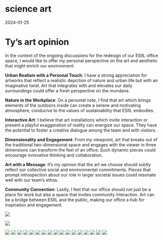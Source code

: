 science art
================
2024-01-25

# Ty’s art opinion

In the context of the ongoing discussions for the redesign of our ESIIL
office space, I would like to offer my personal perspective on the art
and aesthetic that might enrich our environment:

**Urban Realism with a Personal Touch**: I have a strong appreciation
for artworks that reflect a realistic depiction of nature and urban life
but with an imaginative twist. Art that integrates with and elevates our
daily surroundings could offer a fresh perspective on the mundane.

**Nature in the Workplace**: On a personal note, I find that art which
brings elements of the outdoors inside can create a serene and
motivating atmosphere, conducive to the values of sustainability that
ESIIL embodies.

**Interactive Art**: I believe that art installations which invite
interaction or present a playful exaggeration of reality can energize
our space. They have the potential to foster a creative dialogue among
the team and with visitors.

**Dimensionality and Engagement**: From my viewpoint, art that breaks
out of the traditional two-dimensional space and engages with the viewer
in three dimensions can transform the feel of an office. Such dynamic
pieces could encourage innovative thinking and collaboration.

**Art with a Message**: It’s my opinion that the art we choose should
subtly reflect our collective social and environmental commitments.
Pieces that prompt introspection about our role in larger societal
issues could resonate well with our team’s ethos.

**Community Connection**: Lastly, I feel that our office should not just
be a place for work but also a space that invites community interaction.
Art can be a bridge between ESIIL and the public, making our office a
hub for inspiration and engagement.

![](../assets/art_gallery/antenna_girl.png)

![](../assets/art_gallery/child_plant_interaction.png)

![](../assets/art_gallery/hen_harrier.png)
![](../assets/art_gallery/tree_hair.png)
![](../assets/art_gallery/sculpture_toothpaste.png)
![](../assets/art_gallery/tree_hands.png)
![](../assets/art_gallery/paperclip.png)
![](../assets/art_gallery/fancy_dandilion.png)
![](../assets/art_gallery/tree_palm.png)
![](../assets/art_gallery/swans.png) ![](../assets/art_gallery/diver.png)
![](../assets/art_gallery/looker.png)
![](../assets/art_gallery/veg_as_hair.png)
![](../assets/art_gallery/turtle.png)
![](../assets/art_gallery/peel_back.png)
![](../assets/art_gallery/tree_eyes.png)
![](../assets/art_gallery/gull_trash.png)
![](../assets/art_gallery/monolith-alpha.png)
![](../assets/art_gallery/veg_from_box.png)
